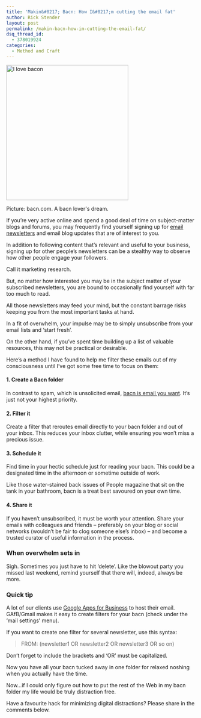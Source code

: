 ```yaml
---
title: 'Makin&#8217; Bacn: How I&#8217;m cutting the email fat'
author: Rick Stender
layout: post
permalink: /makin-bacn-how-im-cutting-the-email-fat/
dsq_thread_id:
  - 378019924
categories:
  - Method and Craft
---
```

<div id="attachment_6462" style="width: 335px" class="wp-caption alignleft">
  <a href="http://hypenotic.com/fun-stuff/6408/makin-bacn-how-im-cutting-the-email-fat/attachment/i-heart-bacon" rel="attachment wp-att-6462"><img class="size-full wp-image-6462 " title="I love bacon" src="http://hypenotic.com/wordpress/wp-content/uploads/2011/08/i-heart-bacon.jpeg" alt="I love bacon" width="325" height="359" /></a><p class="wp-caption-text">
    Picture: bacn.com. A bacn lover's dream.
  </p>
</div>

If you&#8217;re very active online and spend a good deal of time on subject-matter blogs and forums, you may frequently find yourself signing up for [email newsletters][1] and email blog updates that are of interest to you.

In addition to following content that&#8217;s relevant and useful to your business, signing up for other people&#8217;s newsletters can be a stealthy way to observe how other people engage your followers.

Call it marketing research.

But, no matter how interested you may be in the subject matter of your subscribed newsletters, you are bound to occasionally find yourself with far too much to read.

All those newsletters may feed your mind, but the constant barrage risks keeping you from the most important tasks at hand.

In a fit of overwhelm, your impulse may be to simply unsubscribe from your email lists and &#8216;start fresh&#8217;.

On the other hand, if you&#8217;ve spent time building up a list of valuable resources, this may not be practical or desirable.

Here&#8217;s a method I have found to help me filter these emails out of my consciousness until I&#8217;ve got some free time to focus on them:

#### 1. Create a Bacn folder

In contrast to spam, which is unsolicited email, [bacn is email you want][2]. It&#8217;s just not your highest priority.

#### 2. Filter it

Create a filter that reroutes email directly to your bacn folder and out of your inbox. This reduces your inbox clutter, while ensuring you won&#8217;t miss a precious issue.

#### 3. Schedule it

Find time in your hectic schedule just for reading your bacn. This could be a designated time in the afternoon or sometime outside of work.

Like those water-stained back issues of People magazine that sit on the tank in your bathroom, bacn is a treat best savoured on your own time.

#### 4. Share it

If you haven&#8217;t unsubscribed, it must be worth your attention. Share your emails with colleagues and friends &#8211; preferably on your blog or social networks (wouldn&#8217;t be fair to clog someone else&#8217;s inbox) &#8211; and become a trusted curator of useful information in the process.

### When overwhelm sets in

Sigh. Sometimes you just have to hit &#8216;delete&#8217;. Like the blowout party you missed last weekend, remind yourself that there will, indeed, always be more.

### Quick tip

A lot of our clients use [Google Apps for Business][3] to host their email. GAfB/Gmail makes it easy to create filters for your bacn (check under the &#8216;mail settings&#8217; menu).

If you want to create one filter for several newsletter, use this syntax:

> FROM: (newsletter1 OR newsletter2 OR newsletter3 OR so on)

Don&#8217;t forget to include the brackets and &#8216;OR&#8217; must be capitalized.

Now you have all your bacn tucked away in one folder for relaxed noshing when you actually have the time.

Now&#8230;if I could only figure out how to put the rest of the Web in my bacn folder my life would be truly distraction free.

Have a favourite hack for minimizing digital distractions? Please share in the comments below.

 [1]: http://hypenotic.com/about-us/newsletters "Hypenotic's Weekly Roundup"
 [2]: http://en.wikipedia.org/wiki/Bacn
 [3]: http://www.google.com/a "Google Apps for Business"